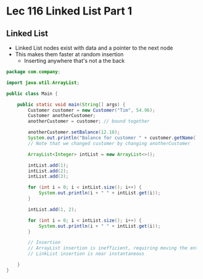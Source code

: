 # Lec 116 Linked List Part 1

## Linked List
* Linked List nodes exist with data and a pointer to the next node
* This makes them faster at random insertion
  * Inserting anywhere that's not a the back

```java
package com.company;

import java.util.ArrayList;

public class Main {

    public static void main(String[] args) {
        Customer customer = new Customer("Tim", 54.96);
        Customer anotherCustomer;
        anotherCustomer = customer; // bound together

        anotherCustomer.setBalance(12.18);
        System.out.println("Balance for customer " + customer.getName() + " is " + customer.getBalance()); // Balance for customer Tim is 12.18
        // Note that we changed customer by changing anotherCustomer

        ArrayList<Integer> intList = new ArrayList<>();

        intList.add(1);
        intList.add(2);
        intList.add(3);

        for (int i = 0; i < intList.size(); i++) {
            System.out.println(i + " " + intList.get(i));
        }

        intList.add(1, 2);

        for (int i = 0; i < intList.size(); i++) {
            System.out.println(i + " " + intList.get(i));
        }

        // Insertion
        // ArrayList insertion is inefficient, requiring moving the entire array down by one
        // LinkList insertion is near instantaneous

    }
}
```
